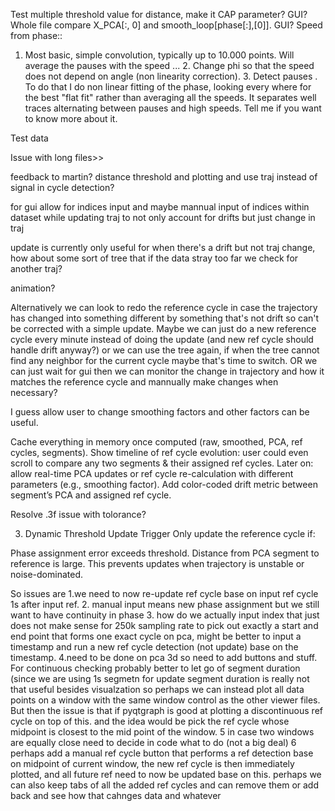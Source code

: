 Test multiple threshold value for distance, make it CAP parameter?  GUI?
Whole file compare X_PCA[:, 0] and smooth_loop[phase[:],[0]].  GUI?
Speed from phase::

1. Most basic, simple convolution, typically up to 10.000 points. Will average the pauses with the speed ... 2. Change phi so that the speed does not depend on angle (non linearity correction). 3. Detect pauses . To do that I do non linear fitting of the phase, looking every where for the best "flat fit" rather than averaging all the speeds. It separates well traces alternating between pauses and high speeds. Tell me if you want to know more about it.

Test data

Issue with long files>>


feedback to martin? distance threshold and plotting and use traj instead of signal in cycle detection?

for gui allow for indices input
and maybe mannual input of indices within dataset while updating traj to not only account for drifts but just change in traj


update is currently only useful for when there's a drift but not traj change, how about some sort of tree that if the data stray too far we check for another traj?

animation?

Alternatively we can look to redo the reference cycle in case the trajectory has changed into something different by something that's not drift so can't be corrected with a simple update. Maybe we can just do a new reference cycle every minute instead of doing the update (and new ref cycle should handle drift anyway?) or we can use the tree again, if when the tree cannot find any neighbor for the current cycle maybe that's time to switch.  OR we can just wait for gui then we can monitor the change in trajectory and how it matches the reference cycle and mannually make changes when necessary?


I guess allow user to change smoothing factors and other factors can be useful.

Cache everything in memory once computed (raw, smoothed, PCA, ref cycles, segments).
Show timeline of ref cycle evolution: user could even scroll to compare any two segments & their assigned ref cycles.
Later on: allow real-time PCA updates or ref cycle re-calculation with different parameters (e.g., smoothing factor).
Add color-coded drift metric between segment’s PCA and assigned ref cycle.



Resolve .3f issue with tolorance?

3. Dynamic Threshold Update Trigger
Only update the reference cycle if:

Phase assignment error exceeds threshold.
Distance from PCA segment to reference is large.
This prevents updates when trajectory is unstable or noise-dominated.

So issues are 1.we need to now re-update ref cycle base on input ref cycle 1s after input ref.
2. manual input means new phase assignment but we still want to have continuity in phase
3. how do we actually input index that just does not make sense for 250k sampling rate to pick out exactly a start and end point that forms one exact cycle on pca, might be better to input a timestamp and run a  new ref cycle detection (not update) base on the timestamp.
4.need to be done on pca 3d so need to add buttons and stuff. For continuous checking probably better to let go of segment duration (since we are using 1s segmetn for update segment duration is really not that useful besides visualzation so perhaps we can instead plot all data points on a window with the same window control as the other viewer files. But then the issue is that if pyqtgraph is good at plotting a discontinuous ref cycle on top of this. and the idea would be pick the ref cycle whose midpoint is closest to the mid point of the window. 5 in case two windows are equally close need to decide in code what to do (not a big deal) 6 perhaps add a manual ref cycle button that performs a ref detection base on midpoint of current window, the new ref cycle is then immediately plotted, and all future ref need to now be updated base on this. perhaps we can also keep tabs of all the added ref cycles and can remove them or add back and see how that cahnges data and whatever
